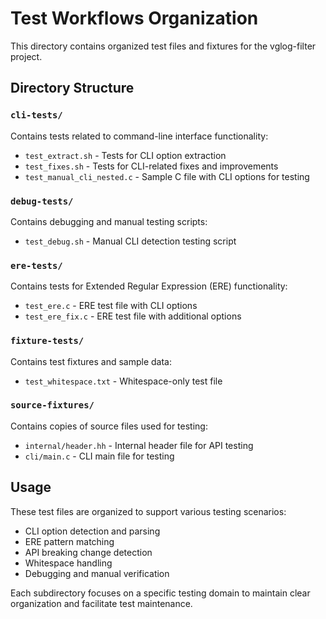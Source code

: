 # Test Workflows Organization

This directory contains organized test files and fixtures for the vglog-filter project.

## Directory Structure

### `cli-tests/`
Contains tests related to command-line interface functionality:
- `test_extract.sh` - Tests for CLI option extraction
- `test_fixes.sh` - Tests for CLI-related fixes and improvements
- `test_manual_cli_nested.c` - Sample C file with CLI options for testing

### `debug-tests/`
Contains debugging and manual testing scripts:
- `test_debug.sh` - Manual CLI detection testing script

### `ere-tests/`
Contains tests for Extended Regular Expression (ERE) functionality:
- `test_ere.c` - ERE test file with CLI options
- `test_ere_fix.c` - ERE test file with additional options

### `fixture-tests/`
Contains test fixtures and sample data:
- `test_whitespace.txt` - Whitespace-only test file

### `source-fixtures/`
Contains copies of source files used for testing:
- `internal/header.hh` - Internal header file for API testing
- `cli/main.c` - CLI main file for testing

## Usage

These test files are organized to support various testing scenarios:
- CLI option detection and parsing
- ERE pattern matching
- API breaking change detection
- Whitespace handling
- Debugging and manual verification

Each subdirectory focuses on a specific testing domain to maintain clear organization and facilitate test maintenance. 